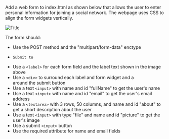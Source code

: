 Add a web form to index.html as shown below that allows the user to enter personal information for joining a social network. The webpage uses CSS to align the form widgets vertically.

![](https://github.com/pesto-students/Plus-Program-Assignments/blob/master/Web%20Fundamentals/Session-02/Advanced/sample.png "Title")

The form should:

- Use the POST method and the "multipart/form-data" enctype
-     Submit to
- Use a `<label>` for each form field and the label text shown in the image above
- Use a `<div>` to surround each label and form widget and a <div> around the submit button
- Use a text `<input>` with name and id "fullName" to get the user's name
- Use a text `<input>` with name and id "email" to get the user's email address
- Use a `<textarea>` with 3 rows, 50 columns, and name and id "about" to get a short description about the user
- Use a text `<input>` with type "file" and name and id "picture" to get the user's image
- Use a submit `<input>` button
- Use the required attribute for name and email fields
